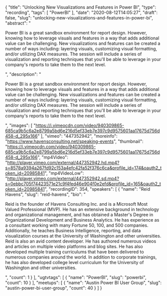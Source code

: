 {
  "title": "Unlocking New Visualizations and Features in Power BI",
  "type": "recording",
  "tags": [
    "PowerBI"
  ],
  "date": "2020-08-12T14:05:27",
  "draft": false,
  "slug": "unlocking-new-visualizations-and-features-in-power-bi",
  "abstract": "<p>Power BI is a great sandbox environment for report design. However, knowing how to leverage visuals and features in a way that adds additional value can be challenging. New visualizations and features can be created a number of ways including: layering visuals, customizing visual formatting, and/or utilizing DAX measures. The session will include a series of visualization and reporting techniques that you'll be able to leverage in your company's reports to take them to the next level.</p>",
  "description": "<p>Power BI is a great sandbox environment for report design. However, knowing how to leverage visuals and features in a way that adds additional value can be challenging. New visualizations and features can be created a number of ways including: layering visuals, customizing visual formatting, and/or utilizing DAX measures. The session will include a series of visualization and reporting techniques that you'll be able to leverage in your company's reports to take them to the next level.</p>",
  "images": [
    "https://i.vimeocdn.com/video/940309865-685ca9b5c6a2e8799a5bd6e216d5ef33eb7e397c9d9575601aa17675d756d458-d_295x166"
  ],
  "vimeo": "447352942",
  "moreinfo": "https://www.havensconsulting.net/speaking-events",
  "thumbnail": "https://i.vimeocdn.com/video/940309865-685ca9b5c6a2e8799a5bd6e216d5ef33eb7e397c9d9575601aa17675d756d458-d_295x166",
  "mp4Video": "http://player.vimeo.com/external/447352942.hd.mp4?s=8578a9394a267fd92c153a4efc42fa52f376c6ca&profile_id=174&oauth2_token_id=20985841",
  "mp4VideoLow": "http://player.vimeo.com/external/447352942.sd.mp4?s=0ebbc705f74423571e21c9f4fed46e904f0e2efd&profile_id=165&oauth2_token_id=20985841",
  "recordingID": 354,
  "speakers": [
    {
      "name": "Reid Havens",
      "slug": "reid-havens",
      "bio": "<p>Reid is the founder of Havens Consulting Inc. and is a Microsoft Most Valued Professional (MVP). He has an extensive background in technology and organizational management, and has obtained a Master's Degree in Organizational Development and Business Analytics. He has experience as a consultant working with many Fortune 50, 100, and 500 companies. Additionally, he teaches Business Intelligence, reporting, and data visualization courses at the University of Washington and other universities. Reid is also an avid content developer. He has authored numerous videos and articles on multiple video platforms and blog sites. He has also developed multiple training curriculums that have been delivered to numerous companies around the world. In addition to corporate trainings, he has also developed college level curriculum for the University of Washington and other universities.</p>",
      "count": 1
    }
  ],
  "ugtvtags": [
    {
      "name": "PowerBI",
      "slug": "powerbi",
      "count": 10
    }
  ],
  "meetups": [
    {
      "name": "Austin Power BI User Group",
      "slug": "austin-power-bi-user-group",
      "count": 40
    }
  ]
}